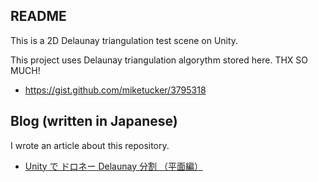 ## README

This is a 2D Delaunay triangulation test scene on Unity.

This project uses Delaunay triangulation algorythm stored here. THX SO MUCH!

- https://gist.github.com/miketucker/3795318

## Blog (written in Japanese)

I wrote an article about this repository.

- [Unity で ドロネー Delaunay 分割 （平面編）](http://izmiz.hateblo.jp/entry/2014/08/24/211629)
